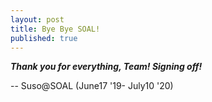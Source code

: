```yaml
---
layout: post
title: Bye Bye SOAL!
published: true
---
```

_**Thank you for everything, Team! Signing off!**_

-- Suso@SOAL (June17 '19- July10 '20)
